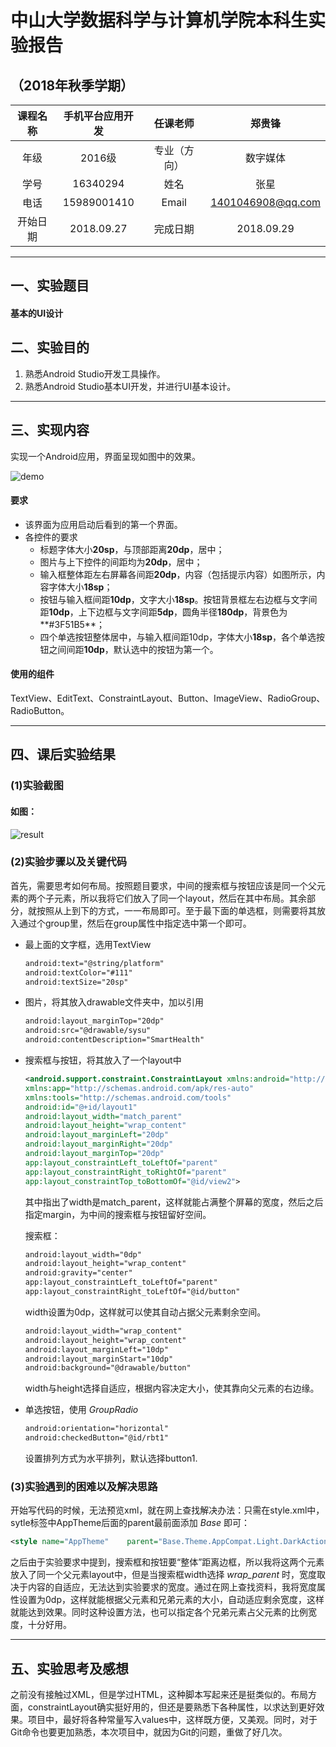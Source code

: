 # 中山大学数据科学与计算机学院本科生实验报告
## （2018年秋季学期）
| 课程名称 |  手机平台应用开发   |  任课老师  |        郑贵锋        |
| :--: | :---------: | :----: | :---------------: |
|  年级  |    2016级    | 专业（方向） |       数字媒体        |
|  学号  |  16340294   |   姓名   |        张星         |
|  电话  | 15989001410 | Email  | 1401046908@qq.com |
| 开始日期 | 2018.09.27  |  完成日期  |    2018.09.29     |

---

## 一、实验题目

#### 基本的UI设计

## 二、实验目的

1. 熟悉Android Studio开发工具操作。
2. 熟悉Android Studio基本UI开发，并进行UI基本设计。

---

## 三、实现内容

实现一个Android应用，界面呈现如图中的效果。

![demo](images/demo.png)

#### 要求

- 该界面为应用启动后看到的第一个界面。
- 各控件的要求
  * 标题字体大小**20sp**，与顶部距离**20dp**，居中；
  * 图片与上下控件的间距均为**20dp**，居中；
  * 输入框整体距左右屏幕各间距**20dp**，内容（包括提示内容）如图所示，内容字体大小**18sp**；
  * 按钮与输入框间距**10dp**，文字大小**18sp**。按钮背景框左右边框与文字间距**10dp**，上下边框与文字间距**5dp**，圆角半径**180dp**，背景色为**#3F51B5**；
  * 四个单选按钮整体居中，与输入框间距10dp，字体大小**18sp**，各个单选按钮之间间距**10dp**，默认选中的按钮为第一个。

#### 使用的组件

TextView、EditText、ConstraintLayout、Button、ImageView、RadioGroup、RadioButton。

---

## 四、课后实验结果
### (1)实验截图

#### 如图：

![result](images/result.png)

### (2)实验步骤以及关键代码

​          首先，需要思考如何布局。按照题目要求，中间的搜索框与按钮应该是同一个父元素的两个子元素，所以我将它们放入了同一个layout，然后在其中布局。其余部分，就按照从上到下的方式，一一布局即可。至于最下面的单选框，则需要将其放入通过个group里，然后在group属性中指定选中第一个即可。

* 最上面的文字框，选用TextView

  ```xml
  android:text="@string/platform"
  android:textColor="#111"
  android:textSize="20sp"
  ```

* 图片，将其放入drawable文件夹中，加以引用

  ```xml
  android:layout_marginTop="20dp"
  android:src="@drawable/sysu"
  android:contentDescription="SmartHealth"
  ```

* 搜索框与按钮，将其放入了一个layout中

  ```xml
  <android.support.constraint.ConstraintLayout xmlns:android="http://schemas.android.com/apk/res/android"
  xmlns:app="http://schemas.android.com/apk/res-auto"
  xmlns:tools="http://schemas.android.com/tools"
  android:id="@+id/layout1"
  android:layout_width="match_parent"
  android:layout_height="wrap_content"
  android:layout_marginLeft="20dp"
  android:layout_marginRight="20dp"
  android:layout_marginTop="20dp"
  app:layout_constraintLeft_toLeftOf="parent"
  app:layout_constraintRight_toRightOf="parent"
  app:layout_constraintTop_toBottomOf="@id/view2">
  ```

  其中指出了width是match_parent，这样就能占满整个屏幕的宽度，然后之后指定margin，为中间的搜索框与按钮留好空间。

  搜索框：

  ```xml
  android:layout_width="0dp"
  android:layout_height="wrap_content"
  android:gravity="center"
  app:layout_constraintLeft_toLeftOf="parent"
  app:layout_constraintRight_toLeftOf="@id/button"
  ```

  width设置为0dp，这样就可以使其自动占据父元素剩余空间。

  ```xml
  android:layout_width="wrap_content"
  android:layout_height="wrap_content"
  android:layout_marginLeft="10dp"
  android:layout_marginStart="10dp"
  android:background="@drawable/button"
  ```

  width与height选择自适应，根据内容决定大小，使其靠向父元素的右边缘。

* 单选按钮，使用 _GroupRadio_

  ```xml
  android:orientation="horizontal"
  android:checkedButton="@id/rbt1"
  ```

  设置排列方式为水平排列，默认选择button1.

### (3)实验遇到的困难以及解决思路

​        开始写代码的时候，无法预览xml，就在网上查找解决办法：只需在style.xml中，sytle标签中AppTheme后面的parent最前面添加 _Base_ 即可：

```xml
<style name="AppTheme"    parent="Base.Theme.AppCompat.Light.DarkActionBar">
```

​        之后由于实验要求中提到，搜索框和按钮要“整体”距离边框，所以我将这两个元素放入了同一个父元素layout中，但是当搜索框width选择 _wrap_parent_ 时，宽度取决于内容的自适应，无法达到实验要求的宽度。通过在网上查找资料，我将宽度属性设置为0dp，这样就能根据父元素和兄弟元素的大小，自动适应剩余宽度，这样就能达到效果。同时这种设置方法，也可以指定各个兄弟元素占父元素的比例宽度，十分好用。

---

## 五、实验思考及感想

​        之前没有接触过XML，但是学过HTML，这种脚本写起来还是挺类似的。布局方面，constraintLayout确实挺好用的，但还是要熟悉下各种属性，以求达到更好效果。项目中，最好将各种常量写入values中，这样既方便，又美观。同时，对于Git命令也要更加熟悉，本次项目中，就因为Git的问题，重做了好几次。